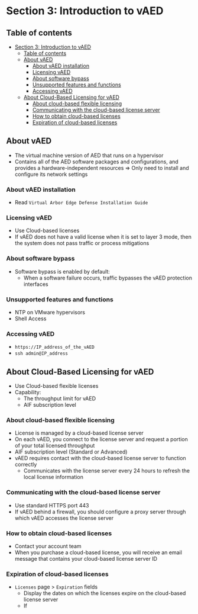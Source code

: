 # Section 3: Introduction to vAED

## Table of contents

- [Section 3: Introduction to vAED](#section-3-introduction-to-vaed)
  - [Table of contents](#table-of-contents)
  - [About vAED](#about-vaed)
    - [About vAED installation](#about-vaed-installation)
    - [Licensing vAED](#licensing-vaed)
    - [About software bypass](#about-software-bypass)
    - [Unsupported features and functions](#unsupported-features-and-functions)
    - [Accessing vAED](#accessing-vaed)
  - [About Cloud-Based Licensing for vAED](#about-cloud-based-licensing-for-vaed)
    - [About cloud-based flexible licensing](#about-cloud-based-flexible-licensing)
    - [Communicating with the cloud-based license server](#communicating-with-the-cloud-based-license-server)
    - [How to obtain cloud-based licenses](#how-to-obtain-cloud-based-licenses)
    - [Expiration of cloud-based licenses](#expiration-of-cloud-based-licenses)


## About vAED

- The virtual machine version of AED that runs on a hypervisor
- Contains all of the AED software packages and configurations, and provides a hardware-independent resources => Only need to install and configure its network settings

### About vAED installation

- Read `Virtual Arbor Edge Defense Installation Guide`

### Licensing vAED

- Use Cloud-based licenses
- If vAED does not have a valid license when it is set to layer 3 mode, then the system does not pass traffic or process mitigations

### About software bypass

- Software bypass is enabled by default:
  - When a software failure occurs, traffic bypasses the vAED protection interfaces

### Unsupported features and functions

- NTP on VMware hypervisors
- Shell Access

### Accessing vAED

- `https://IP_address_of_the_vAED`
- `ssh admin@IP_address`

## About Cloud-Based Licensing for vAED

- Use Cloud-based flexible licenses
- Capability:
  - The throughput limit for vAED
  - AIF subscription level

### About cloud-based flexible licensing

- License is managed by a cloud-based license server
- On each vAED, you connect to the license server and request a portion of your total licensed throughput
- AIF subscription level (Standard or Advanced)
- vAED requires contact with the cloud-based license server to function correctly
  - Communicates with the license server every 24 hours to refresh the local license information

### Communicating with the cloud-based license server

- Use standard HTTPS port 443
- If vAED behind a firewall, you should configure a proxy server through which vAED accesses the license server

### How to obtain cloud-based licenses

- Contact your account team
- When you purchase a cloud-based license, you will receive an email message that contains your cloud-based license server ID

### Expiration of cloud-based licenses

- `Licenses` page > `Expiration` fields
  - Display the dates on which the licenses expire on the cloud-based license server
  - If

